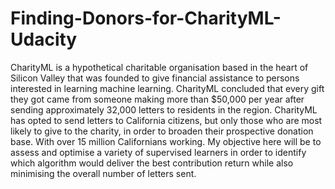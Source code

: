 # Finding-Donors-for-CharityML-Udacity
CharityML is a hypothetical charitable organisation based in the heart of Silicon Valley that was founded to give financial assistance to persons interested in learning machine learning. CharityML concluded that every gift they got came from someone making more than $50,000 per year after sending approximately 32,000 letters to residents in the region. CharityML has opted to send letters to California citizens, but only those who are most likely to give to the charity, in order to broaden their prospective donation base. With over 15 million Californians working. My objective here will be to assess and optimise a variety of supervised learners in order to identify which algorithm would deliver the best contribution return while also minimising the overall number of letters sent.
